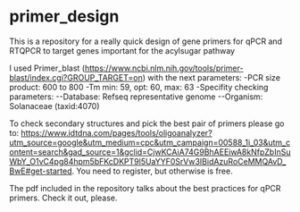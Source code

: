 # primer_design
This is a repository for a really quick design of gene primers for qPCR and RTQPCR to target genes important for the acylsugar pathway

I used Primer_blast (https://www.ncbi.nlm.nih.gov/tools/primer-blast/index.cgi?GROUP_TARGET=on) with the next parameters:
-PCR size product: 600 to 800
-Tm min: 59, opt: 60, max: 63
-Specifity checking parameters: 
--Database: Refseq representative genome
--Organism: Solanaceae (taxid:4070)

To check secondary structures and pick the best pair of primers please go to: https://www.idtdna.com/pages/tools/oligoanalyzer?utm_source=google&utm_medium=cpc&utm_campaign=00588_1i_03&utm_content=search&gad_source=1&gclid=CjwKCAiA74G9BhAEEiwA8kNfpZbInSuWbY_O1vC4pg84hpm5bFKcDKPT9l5UaYYF0SrVw3IBidAzuRoCeMMQAvD_BwE#get-started. You need to register, but otherwise is free. 

The pdf included in the repository talks about the best practices for qPCR primers. Check it out, please.
